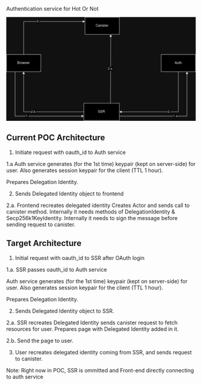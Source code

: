 Authentication service for Hot Or Not

![Target Architecture Diagram](https://github.com/go-bazzinga/hot-or-not-auth/blob/delegated_identity/design/auth-flow.webp?raw=true)


## Current POC Architecture
1. Initiate request with oauth_id to Auth service

1.a Auth service generates (for the 1st time) keypair (kept on server-side) for user. Also generates session keypair for the client (TTL 1 hour).

Prepares Delegation Identity.

2. Sends Delegated Identity object to frontend

2.a. Frontend recreates delegated identity
    Creates Actor and sends call to canister method. 
    Internally it needs methods of DelegationIdentity & Secp256k1KeyIdentity.
    Internally it needs to sign the message before sending request to canister.


## Target Architecture
1. Initial request with oauth_id to SSR after OAuth login

1.a. SSR passes oauth_id to Auth service

Auth service generates (for the 1st time) keypair (kept on server-side) for user. Also generates session keypair for the client (TTL 1 hour).

Prepares Delegation Identity.

2. Sends Delegated Identity object to SSR.

2.a. SSR recreates Delegated Identity sends canister request to fetch resources for user. Prepares page with Delegated Identity added in it.

2.b. Send the page to user.

3. User recreates delegated identity coming from SSR, and sends request to canister.


Note: Right now in POC, SSR is ommitted and Front-end directly connecting to auth service
